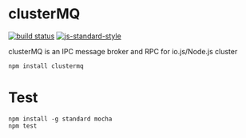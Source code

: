 clusterMQ
===========

[![build status](https://img.shields.io/travis/sonnyp/clusterMQ.svg#master?style=flat-square)](https://travis-ci.org/sonnyp/clusterMQ/branches)
[![js-standard-style](https://img.shields.io/badge/code%20style-standard-brightgreen.svg?style=flat-square)](http://standardjs.com/)

clusterMQ is an IPC message broker and RPC for io.js/Node.js cluster

```
npm install clustermq
```

# Test

```
npm install -g standard mocha
npm test
```
